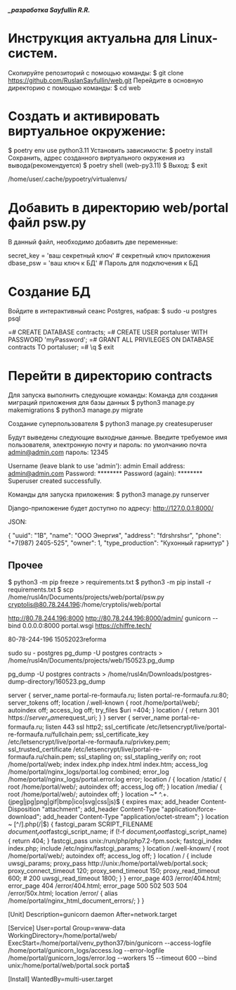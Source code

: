 ##### _разработка Sayfullin R.R.

Инструкция актуальна для Linux-систем.
========================================================================================================================

Скопируйте репозиторий с помощью команды:
$ git clone https://github.com/RuslanSayfullin/web.git
Перейдите в основную директорию с помощью команды: 
$ cd web

Создать и активировать виртуальное окружение:
========================================================================================================================
$ poetry env use python3.11
Установить зависимости:
$ poetry install 
Сохранить, адрес созданного виртуального окружения из вывода(рекомендуется)
$ poetry shell
(web-py3.11) $
Выход:
$ exit

/home/user/.cache/pypoetry/virtualenvs/

Добавить в директорию web/portal файл psw.py
========================================================================================================================
В данный файл, необходимо добавить две переменные:

secret_key = 'ваш секретный ключ'   # секретный ключ приложения
dbase_psw = 'ваш ключ к БД'         # Пароль для подключения к БД

Создание БД
========================================================================================================================
Войдите в интерактивный сеанс Postgres, набрав:
$ sudo -u postgres psql


=# CREATE DATABASE contracts;
=# CREATE USER portaluser WITH PASSWORD 'myPassword';
=# GRANT ALL PRIVILEGES ON DATABASE contracts TO portaluser;
=# \q
$ exit

Перейти в директорию contracts
========================================================================================================================
Для запуска выполнить следующие команды:
Команда для создания миграций приложения для базы данных
$ python3 manage.py makemigrations
$ python3 manage.py migrate

Создание суперпользователя
$ python3 manage.py createsuperuser

Будут выведены следующие выходные данные. Введите требуемое имя пользователя, электронную почту и пароль:
по умолчанию почта admin@admin.com пароль: 12345

Username (leave blank to use 'admin'): admin
Email address: admin@admin.com
Password: ********
Password (again): ********
Superuser created successfully.

Команды для запуска приложения:
$ python3 manage.py runserver


Django-приложение будет доступно по адресу: http://127.0.0.1:8000/

JSON:

{
  "uuid": "1B",
  "name": "ООО Энергия",
  "address": "fdrshrshsr",
  "phone": "+7(987) 2405-525",
  "owner": 1,
  "type_production": "Кухонный гарнитур"
}

Прочее
------------------------------------------------------------------------------------------------------------------------
$ python3 -m pip freeze > requirements.txt
$ python3 -m pip install -r requirements.txt
$ scp /home/rusl4n/Documents/projects/web/portal/psw.py cryptolis@80.78.244.196:/home/cryptolis/web/portal

http://80.78.244.196:8000
http://80.78.244.196:8000/admin/
gunicorn --bind 0.0.0.0:8000 portal.wsgi
https://chiffre.tech/

80-78-244-196
15052023reforma

sudo su - postgres 
pg_dump -U postgres contracts > /home/rusl4n/Documents/projects/web/150523.pg_dump

pg_dump -U postgres contracts > /home/rusl4n/Downloads/postgres-dump-directory/160523.pg_dump


server {
        server_name portal-re-formaufa.ru;
        listen portal-re-formaufa.ru:80;
        server_tokens off;
        location /.well-known {
                root /home/portal/web/;
                autoindex off;
                access_log off;
                try_files $uri =404;
        }
        location / {
                return 301 https://$server_name$request_uri;
        }
}
server {
        server_name portal-re-formaufa.ru;
        listen 443 ssl http2;
        ssl_certificate /etc/letsencrypt/live/portal-re-formaufa.ru/fullchain.pem;
        ssl_certificate_key /etc/letsencrypt/live/portal-re-formaufa.ru/privkey.pem;
        ssl_trusted_certificate /etc/letsencrypt/live/portal-re-formaufa.ru/chain.pem;
        ssl_stapling on;
        ssl_stapling_verify on;
        root /home/portal/web;
        index index.php index.html index.htm;
        access_log /home/portal/nginx_logs/portal.log combined;
        error_log /home/portal/nginx_logs/portal.error.log error;
        location / {
                location /static/ {
                        root /home/portal/web/;
                        autoindex off;
                        access_log off;
                }
                location /media/ {
                        root /home/portal/web/;
                        autoindex off;
                }
                location ~* ^.+\.(jpeg|jpg|png|gif|bmp|ico|svg|css|js)$ {
                        expires max;
                        add_header Content-Disposition "attachment";
                        add_header Content-Type "application/force-download";
                        add_header Content-Type "application/octet-stream";
                }
                location ~ [^/]\.php(/|$) {
                        fastcgi_param SCRIPT_FILENAME $document_root$fastcgi_script_name;
                        if (!-f $document_root$fastcgi_script_name) {
                                return 404;
                        }
                        fastcgi_pass unix:/run/php/php7.2-fpm.sock;
                        fastcgi_index index.php;
                        include /etc/nginx/fastcgi_params;
                }
                location /.well-known/ {
                        root /home/portal/web/;
                        autoindex off;
                        access_log off;
                }
                location / {
                        include uwsgi_params;
                        proxy_pass http://unix:/home/portal/web/portal.sock;
                        proxy_connect_timeout 120;
                        proxy_send_timeout 150;
                        proxy_read_timeout 600; # 200
                        uwsgi_read_timeout 1800;
                }
        }
         error_page 403 /error/404.html;
        error_page 404 /error/404.html;
        error_page 500 502 503 504 /error/50x.html;
        location /error/ {
                alias /home/portal/nginx_html_document_errors/;
        }
}



[Unit]
Description=gunicorn daemon
After=network.target

[Service]
User=portal
Group=www-data
WorkingDirectory=/home/portal/web/
ExecStart=/home/portal/venv_python37/bin/gunicorn --access-logfile /home/portal/gunicorn_logs/access.log --error-logfile /home/portal/gunicorn_logs/error.log --workers 15 --timeout 600 --bind unix:/home/portal/web/portal.sock porta$

[Install]
WantedBy=multi-user.target

